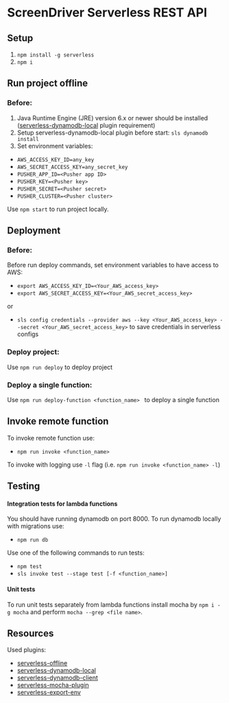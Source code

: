 # ScreenDriver Serverless REST API

## Setup

1. ```npm install -g serverless```
1. ```npm i``` 

## Run project offline
###  Before:
1. Java Runtime Engine (JRE) version 6.x or newer should be installed ([serverless-dynamodb-local](https://www.npmjs.com/package/serverless-dynamodb-local#this-plugin-requires) plugin requirement)
1. Setup serverless-dynamodb-local plugin before start: ```sls dynamodb install``` 
1. Set environment variables:

  * `AWS_ACCESS_KEY_ID=any_key`
  * `AWS_SECRET_ACCESS_KEY=any_secret_key`
  * `PUSHER_APP_ID=<Pusher app ID>`
  * `PUSHER_KEY=<Pusher key>`
  * `PUSHER_SECRET=<Pusher secret>`
  * `PUSHER_CLUSTER=<Pusher cluster>`


Use ```npm start``` to run project locally.

## Deployment
###  Before:
Before run deploy commands, set environment variables to have access to AWS:
* ```export AWS_ACCESS_KEY_ID=<Your_AWS_access_key>```
* ```export AWS_SECRET_ACCESS_KEY=<Your_AWS_secret_access_key>```

or 

* `sls config credentials --provider aws --key <Your_AWS_access_key> --secret <Your_AWS_secret_access_key>` to save credentials in serverless configs

###  Deploy project:
Use ```npm run deploy``` to deploy project

###  Deploy a single function:
Use ```npm run deploy-function <function_name> ``` to deploy a single function


## Invoke remote function
To invoke remote function use:
* ```npm run invoke <function_name>```

To invoke with logging use ``-l`` flag (i.e. ```npm run invoke <function_name> -l```)

## Testing

#### Integration tests for lambda functions

You should have running dynamodb on port 8000. To run dynamodb locally with migrations use:
* ```npm run db```

Use one of the following commands to run tests:
* ```npm test```
* ```sls invoke test --stage test [-f <function_name>]```

#### Unit tests

To run unit tests separately from lambda functions install mocha by `npm i -g mocha` and perform `mocha --grep <file name>`.

## Resources
Used plugins:

* [serverless-offline](https://github.com/dherault/serverless-offline)
* [serverless-dynamodb-local](https://github.com/99xt/serverless-dynamodb-local)
* [serverless-dynamodb-client](https://github.com/99xt/serverless-dynamodb-client)
* [serverless-mocha-plugin](https://github.com/SC5/serverless-mocha-plugin)
* [serverless-export-env](https://github.com/arabold/serverless-export-env)

